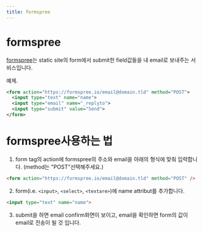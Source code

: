 ```yaml
---
title: formspree
---
```


# formspree
[formspree](https://formspree.io/)는 static site의 form에서 submit한 field값들을 내 email로 보내주는 서비스입니다.

예제.
```xml
<form action="https://formspree.io/email@domain.tld" method="POST">
  <input type="text" name="name">
  <input type="email" name="_replyto">
  <input type="submit" value="Send">
</form>
```

# formspree사용하는 법
1. form tag의 action에 formspree의 주소와 email을 아래의 형식에 맞춰 입력합니다. (method는 "POST"선택해주세요.)
```html
<form action="https://formspree.io/email@domain.tld" method="POST" />
```
2. form(i.e. `<input>`, `<select>`, `<textare>`)에 name attribut를 추가합니다.
```html
<input type="text" name="name">
```
3. submit을 하면 email confirm화면이 보이고, email을 확인하면 form의 값이 email로 전송이 될 것 입니다.
